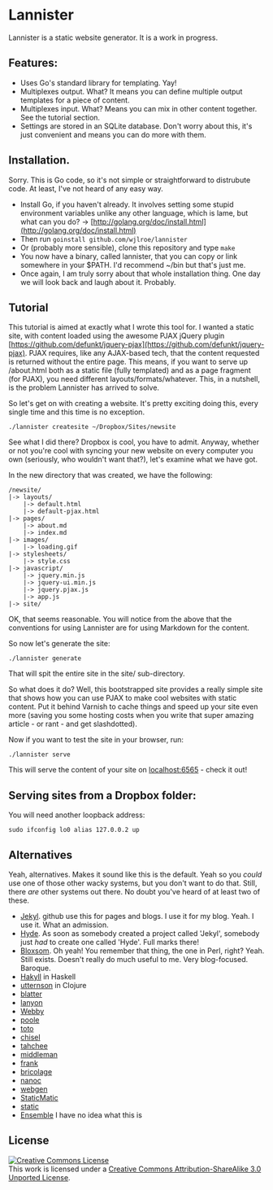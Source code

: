 # Lannister

Lannister is a static website generator. It is a work in progress.

## Features:

* Uses Go's standard library for templating. Yay!
* Multiplexes output. What? It means you can define multiple output templates for a piece of content.
* Multiplexes input. What? Means you can mix in other content together. See the tutorial section.
* Settings are stored in an SQLite database. Don't worry about this, it's just convenient and means you can do more with them.

## Installation.

Sorry. This is Go code, so it's not simple or straightforward to distrubute code. At least, I've not heard of any easy way.

* Install Go, if you haven't already. It involves setting some stupid environment variables unlike any other language, which is lame, but what can you do? -> [http://golang.org/doc/install.html](http://golang.org/doc/install.html)
* Then run `goinstall github.com/wjlroe/lannister`
* Or (probably more sensible), clone this repository and type `make`
* You now have a binary, called lannister, that you can copy or link somewhere in your $PATH. I'd recommend ~/bin but that's just me.
* Once again, I am truly sorry about that whole installation thing. One day we will look back and laugh about it. Probably.

## Tutorial

This tutorial is aimed at exactly what I wrote this tool for. I wanted a static site, with content loaded using the awesome PJAX jQuery plugin [https://github.com/defunkt/jquery-pjax](https://github.com/defunkt/jquery-pjax). PJAX requires, like any AJAX-based tech, that the content requested is returned without the entire page. This means, if you want to serve up /about.html both as a static file (fully templated) and as a page fragment (for PJAX), you need different layouts/formats/whatever. This, in a nutshell, is the problem Lannister has arrived to solve.

So let's get on with creating a website. It's pretty exciting doing this, every single time and this time is no exception.

    ./lannister createsite ~/Dropbox/Sites/newsite

See what I did there? Dropbox is cool, you have to admit. Anyway, whether or not you're cool with syncing your new website on every computer you own (seriously, who wouldn't want that?), let's examine what we have got.

In the new directory that was created, we have the following:

    /newsite/
    |-> layouts/
        |-> default.html
        |-> default-pjax.html
    |-> pages/
        |-> about.md
        |-> index.md
    |-> images/
        |-> loading.gif
    |-> stylesheets/
        |-> style.css
    |-> javascript/
        |-> jquery.min.js
        |-> jquery-ui.min.js
        |-> jquery.pjax.js
        |-> app.js
    |-> site/

OK, that seems reasonable. You will notice from the above that the conventions for using Lannister are for using Markdown for the content.

So now let's generate the site:

    ./lannister generate

That will spit the entire site in the site/ sub-directory.

So what does it do? Well, this bootstrapped site provides a really simple site that shows how you can use PJAX to make cool websites with static content. Put it behind Varnish to cache things and speed up your site even more (saving you some hosting costs when you write that super amazing article - or rant - and get slashdotted).

Now if you want to test the site in your browser, run:

    ./lannister serve

This will serve the content of your site on [localhost:6565](http://localhost:6565) - check it out!

## Serving sites from a Dropbox folder:

You will need another loopback address:

    sudo ifconfig lo0 alias 127.0.0.2 up

## Alternatives

Yeah, alternatives. Makes it sound like this is the default. Yeah so you *could* use one of those other wacky systems, but you don't want to do that. Still, there *are* other systems out there. No doubt you've heard of at least two of these.

* [Jekyl](https://github.com/mojombo/jekyll). github use this for pages and blogs. I use it for my blog. Yeah. I use it. What an admission.
* [Hyde](http://ringce.com/hyde). As soon as somebody created a project called 'Jekyl', somebody just *had* to create one called 'Hyde'. Full marks there!
* [Bloxsom](http://www.blosxom.com/). Oh yeah! You remember that thing, the one in Perl, right? Yeah. Still exists. Doesn't really do much useful to me. Very blog-focused. Baroque.
* [Hakyll](http://jaspervdj.be/hakyll/index.html) in Haskell
* [utternson](https://github.com/pepijndevos/utterson) in Clojure
* [blatter](http://bitbucket.org/jek/blatter/)
* [lanyon](http://bitbucket.org/arthurk/lanyon/)
* [Webby](http://webby.rubyforge.org/)
* [poole](https://bitbucket.org/obensonne/poole/src)
* [toto](http://cloudhead.io/toto)
* [chisel](https://github.com/dz/chisel)
* [tahchee](http://ivy.fr/tahchee/)
* [middleman](https://github.com/tdreyno/middleman)
* [frank](https://github.com/blahed/frank)
* [bricolage](http://bricolagecms.org/)
* [nanoc](http://nanoc.stoneship.org/)
* [webgen](http://webgen.rubyforge.org/)
* [StaticMatic](http://staticmatic.rubyforge.org/)
* [static](http://static.newqdev.com/)
* [Ensemble](https://launchpad.net/ensemble) I have no idea what this is

## License

<a rel="license" href="http://creativecommons.org/licenses/by-sa/3.0/"><img alt="Creative Commons License" style="border-width:0" src="http://i.creativecommons.org/l/by-sa/3.0/88x31.png" /></a><br />This work is licensed under a <a rel="license" href="http://creativecommons.org/licenses/by-sa/3.0/">Creative Commons Attribution-ShareAlike 3.0 Unported License</a>.

